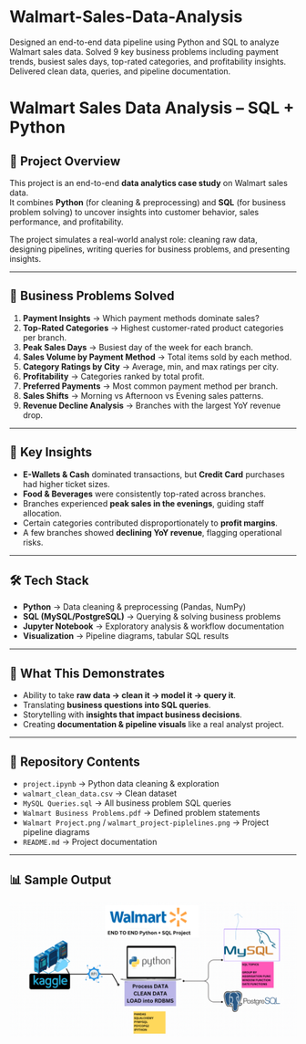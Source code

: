 # Walmart-Sales-Data-Analysis
Designed an end-to-end data pipeline using Python and SQL to analyze Walmart sales data.  Solved 9 key business problems including payment trends, busiest sales days,  top-rated categories, and profitability insights.  Delivered clean data, queries, and pipeline documentation.

# Walmart Sales Data Analysis – SQL + Python

## 📌 Project Overview
This project is an end-to-end **data analytics case study** on Walmart sales data.  
It combines **Python** (for cleaning & preprocessing) and **SQL** (for business problem solving) to uncover insights into customer behavior, sales performance, and profitability.  

The project simulates a real-world analyst role: cleaning raw data, designing pipelines, writing queries for business problems, and presenting insights.

---

## 🎯 Business Problems Solved
1. **Payment Insights** → Which payment methods dominate sales?  
2. **Top-Rated Categories** → Highest customer-rated product categories per branch.  
3. **Peak Sales Days** → Busiest day of the week for each branch.  
4. **Sales Volume by Payment Method** → Total items sold by each method.  
5. **Category Ratings by City** → Average, min, and max ratings per city.  
6. **Profitability** → Categories ranked by total profit.  
7. **Preferred Payments** → Most common payment method per branch.  
8. **Sales Shifts** → Morning vs Afternoon vs Evening sales patterns.  
9. **Revenue Decline Analysis** → Branches with the largest YoY revenue drop.  

---

## 🔑 Key Insights
- **E-Wallets & Cash** dominated transactions, but **Credit Card** purchases had higher ticket sizes.  
- **Food & Beverages** were consistently top-rated across branches.  
- Branches experienced **peak sales in the evenings**, guiding staff allocation.  
- Certain categories contributed disproportionately to **profit margins**.  
- A few branches showed **declining YoY revenue**, flagging operational risks.  

---

## 🛠️ Tech Stack
- **Python** → Data cleaning & preprocessing (Pandas, NumPy)  
- **SQL (MySQL/PostgreSQL)** → Querying & solving business problems  
- **Jupyter Notebook** → Exploratory analysis & workflow documentation  
- **Visualization** → Pipeline diagrams, tabular SQL results  

---

## 🚀 What This Demonstrates
- Ability to take **raw data → clean it → model it → query it**.  
- Translating **business questions into SQL queries**.  
- Storytelling with **insights that impact business decisions**.  
- Creating **documentation & pipeline visuals** like a real analyst project.  

---

## 📂 Repository Contents
- `project.ipynb` → Python data cleaning & exploration  
- `walmart_clean_data.csv` → Clean dataset  
- `MySQL Queries.sql` → All business problem SQL queries  
- `Walmart Business Problems.pdf` → Defined problem statements  
- `Walmart Project.png` / `walmart_project-piplelines.png` → Project pipeline diagrams  
- `README.md` → Project documentation  

---

## 📊 Sample Output
![Pipeline](walmart_project-piplelines.png)


